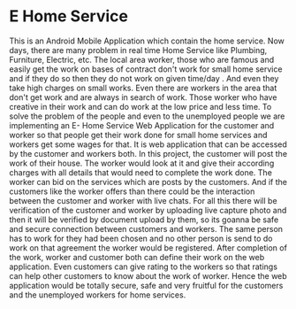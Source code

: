 # E Home Service
This is an Android Mobile Application which contain the home service.
Now days, there are many problem in real time Home Service like Plumbing, Furniture, Electric, etc. The local area worker, those who are famous and easily get the work on 
bases of contract don't work for small home service and if they do so then they do  not  work on given time/day . And even they take high charges on small works. Even there
are workers in the area that don't get work and are always in search of work. Those worker who have creative in their work and can do work at the low price and less time. 
To solve the problem of the people and even to the unemployed people we are implementing an E- Home Service Web Application for the customer and worker so that people get 
their work done for small home services and workers get some wages for that. It is web application that can be accessed by the customer and workers both. In this project, 
the customer will post the work of their house. The worker would look at it and give their according charges with all details that would need to complete the work done. The
worker can bid on the services which are posts by the customers. And if the customers like the worker offers than there could be the interaction between the customer and 
worker with live chats. For all this there will be verification of the customer and worker by uploading live capture photo and then it will be verified by document upload by
them, so its goanna be safe and secure connection between customers and workers. The same person has to work for they had been chosen and no other person is send to do work 
on that agreement the worker would be registered. After completion of the work, worker and customer both can define their work on the web application. Even customers can give
rating to the workers so that ratings can help other customers to know about the work of worker.  Hence the web application would be totally secure, safe and very fruitful 
for the customers and the unemployed workers for home services.

